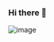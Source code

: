 ### Hi there 👋


![image](![image](https://github.com/victoriajquinto/victoriajquinto/assets/96553804/fa44e3c0-aad4-4b7d-b8c1-f0fd7a26ba96)
)

<!--
**victoriajquinto/victoriajquinto** is a ✨ _special_ ✨ repository because its `README.md` (this file) appears on your GitHub profile.

Here are some ideas to get you started:

- 🔭 I’m currently working on ...
- 🌱 I’m currently learning ...
- 👯 I’m looking to collaborate on ...
- 🤔 I’m looking for help with ...
- 💬 Ask me about ...
- 📫 How to reach me: ...
- 😄 Pronouns: ...
- ⚡ Fun fact: ...
-->
